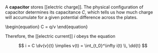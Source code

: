 A **capacitor** stores [[electric charge]]. The physical configuration of capacitor determines its capacitance $C$, which tells us how much charge will accumulate for a given potential difference across the plates.

\begin{equation}
C = q/v
\end{equation}

Therefore, the [[electric current]] $i$ obeys the equation

$$
i = C \dv{v}{t} \implies v(t) = \int_{t_0}^\infty i(t) \\, \dd{t}
$$
